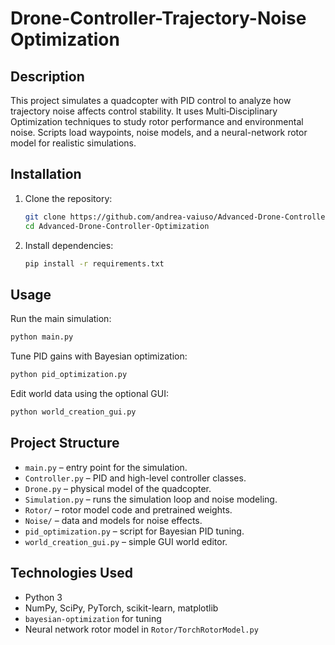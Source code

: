 # Drone-Controller-Trajectory-Noise Optimization

## Description
This project simulates a quadcopter with PID control to analyze how trajectory noise affects control stability. It uses Multi‑Disciplinary Optimization techniques to study rotor performance and environmental noise. Scripts load waypoints, noise models, and a neural-network rotor model for realistic simulations.

## Installation
1. Clone the repository:
   ```bash
   git clone https://github.com/andrea-vaiuso/Advanced-Drone-Controller-Optimization.git
   cd Advanced-Drone-Controller-Optimization
   ```

2. Install dependencies:
   ```bash
   pip install -r requirements.txt
   ```

## Usage
Run the main simulation:
```bash
python main.py
```

Tune PID gains with Bayesian optimization:
```bash
python pid_optimization.py
```

Edit world data using the optional GUI:
```bash
python world_creation_gui.py
```

## Project Structure
- `main.py` – entry point for the simulation.
- `Controller.py` – PID and high-level controller classes.
- `Drone.py` – physical model of the quadcopter.
- `Simulation.py` – runs the simulation loop and noise modeling.
- `Rotor/` – rotor model code and pretrained weights.
- `Noise/` – data and models for noise effects.
- `pid_optimization.py` – script for Bayesian PID tuning.
- `world_creation_gui.py` – simple GUI world editor.

## Technologies Used
- Python 3
- NumPy, SciPy, PyTorch, scikit-learn, matplotlib
- `bayesian-optimization` for tuning
- Neural network rotor model in `Rotor/TorchRotorModel.py`
